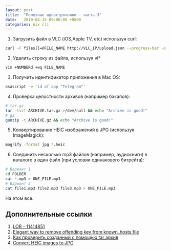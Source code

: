 ```yaml
---
layout: post
title:  "Полезные однострочники - часть 3"
date:   2019-04-15 09:00:00 +0800
categories: nix cli
---
```


1. Загрузить файл в VLC (iOS,Apple TV, etc) используя curl:
```sh
curl -F files[]=@FILE_NAME http://VLC_IP/upload.json --progress-bar -o /dev/stdout
```
2. Удалить строку из файла, используя vi*
```sh
vim +NUMBERd +wq FILE_NAME
```
3. Получить идентификатор приложения в Mac OS:
```sh
osascript -e 'id of app "Telegram"'
```
4. Проверка целостности архивов (например бэкапов):
```sh
# tar.gz
tar -tvzf ARCHIVE.tar.gz >/dev/null && echo "Archive is good!"
# gz
gunzip -t ARCHIVE.gz && echo "Archive is good!"
```
5. Конвертирование HEIC изображений в JPG (используя ImageMagick):
```sh
mogrify -format jpg *.heic
```
6. Соединить несколько mp3 файлов (например, аудиокниги) в каталоге в один файл (при условии одинакового битрейта):
```sh
# Вариант 1
cd FOLDER
cat *.mp3 > ONE_FILE.mp3
# Вариант 2
cat file1.mp3 file2.mp3 file3.mp3 > ONE_FILE.mp3
```

На этом все.

## Дополнительные ссылки

1. [LOR - 11414851](https://www.linux.org.ru/forum/admin/11414851)
2. [Elegant way to remove offending key from known_hosts file](https://coderwall.com/p/xij9gq/elegant-way-to-remove-offending-key-from-known-hosts-file)
3. [Как проверить созданный с помощью tar архив](http://itman.in/tar-check-archive/)
4. [Convert HEIC images to JPG](https://zwbetz.com/convert-heic-images-to-jpg/)
